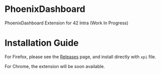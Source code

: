 # PhoenixDashboard
PhoenixDashboard Extension for 42 Intra (Work In Progress)

# Installation Guide

For Firefox, please see the [Releases](https://github.com/TheoZerbibi/PhoenixDashboard/releases) page, and install directly with `xpi` file.

For Chrome, the extension will be soon available.
